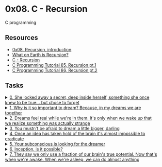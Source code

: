 # 0x08. C - Recursion

C programming

## Resources

- [0x08. Recursion, introduction](https://intranet.alxswe.com/rltoken/dzZB83Hm3lO7dScjhebAxw)
- [What on Earth is Recursion?](https://intranet.alxswe.com/rltoken/xYjKl3024oN58Bi_621_vQ)
- [C - Recursion](https://intranet.alxswe.com/rltoken/u4ojc5CZpf4qiuQvmXCiOA)
- [C Programming Tutorial 85, Recursion pt.1](https://intranet.alxswe.com/rltoken/Wv-wffgpXelN9ZTrbmiOyA)
- [C Programming Tutorial 86, Recursion pt.2](https://intranet.alxswe.com/rltoken/7GVdI-KT-M1vOIzwEjSahQ)

## Tasks

<details>
  <summary><a href="./0-puts_recursion.c">0. She locked away a secret, deep inside herself, something she once knew to be true... but chose to forget</a></summary>
  
  ![image](https://github.com/Shugo52/alx-low_level_programming/assets/87946002/a1ab3759-06f0-474a-827f-cf594dbb64dd)

</details>

<details>
  <summary><a href="./1-print_rev_recursion.c">1. Why is it so important to dream? Because, in my dreams we are together</a></summary>
  
  ![image](https://github.com/Shugo52/alx-low_level_programming/assets/87946002/6ff8751d-e319-4e51-b998-1432899a75ee)

</details>

<details>
  <summary><a href="./2-strlen_recursion.c">2. Dreams feel real while we're in them. It's only when we wake up that we realize something was actually strange</a></summary>
  
  ![image](https://github.com/Shugo52/alx-low_level_programming/assets/87946002/1806ed44-ec8d-4f9b-bcf2-05ef1b62cf24)

</details>

<details>
  <summary><a href="./3-factorial.c">3. You mustn't be afraid to dream a little bigger, darling</a></summary>
  
  ![image](https://github.com/Shugo52/alx-low_level_programming/assets/87946002/1073a8bd-d9a0-41ff-a637-f370a3aa7a23)

</details>

<details>
  <summary><a href="./4-pow_recursion.c">4. Once an idea has taken hold of the brain it's almost impossible to eradicate</a></summary>
  
  ![image](https://github.com/Shugo52/alx-low_level_programming/assets/87946002/b993d994-652e-44be-8162-90625a038e17)

</details>

<details>
  <summary><a href="./5-sqrt_recursion.c">5. Your subconscious is looking for the dreamer</a></summary>
  
  ![image](https://github.com/Shugo52/alx-low_level_programming/assets/87946002/fbda0aa2-bfbe-4ccd-a804-0a0436e2b737)

</details>

<details>
  <summary><a href="./6-is_prime_number.c">6. Inception. Is it possible?</a></summary>
  
  ![image](https://github.com/Shugo52/alx-low_level_programming/assets/87946002/ff804896-ee23-41c0-a1fa-1648ce0960d8)

</details>

<details>
  <summary><a href="./100-is_palindrome.c">7. They say we only use a fraction of our brain's true potential. Now that's when we're awake. When we're asleep, we can do almost anything</a></summary>
  
  ![image](https://github.com/Shugo52/alx-low_level_programming/assets/87946002/abbc6f4b-1649-4163-bb45-5b46a120fe8d)

</details>

